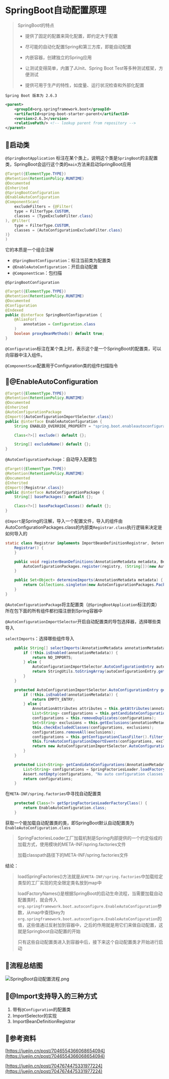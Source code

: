 # SpringBoot自动配置原理

> SpringBoot的特点
>
> - 提供了固定的配置来简化配置，即约定大于配置
>
> - 尽可能的自动化配置Spring和第三方库，即能自动配置
>
> - 内嵌容器，创建独立的Spring应用
>
> - 让测试变得简单，内置了JUnit、Spring Boot Test等多种测试框架，方便测试
>
> - 提供可用于生产的特性，如度量、运行状况检查和外部化配置
>

`Spring Boot 版本为 2.6.3`

```xml
<parent>
    <groupId>org.springframework.boot</groupId>
    <artifactId>spring-boot-starter-parent</artifactId>
    <version>2.6.3</version>
    <relativePath/> <!-- lookup parent from repository -->
</parent>
```

## 🎈启动类

`@SpringBootApplication` 标注在某个类上，说明这个类是`SpringBoot`的主配置类，SpringBoot会运行这个类的`main`方法来启动SpringBoot应用

```java
@Target({ElementType.TYPE})
@Retention(RetentionPolicy.RUNTIME)
@Documented
@Inherited
@SpringBootConfiguration
@EnableAutoConfiguration
@ComponentScan(
    excludeFilters = {@Filter(
    type = FilterType.CUSTOM,
    classes = {TypeExcludeFilter.class}
), @Filter(
    type = FilterType.CUSTOM,
    classes = {AutoConfigurationExcludeFilter.class}
)}
)
```

它的本质是一个组合注解

- `@SpringBootConfiguration`：标注当前类为配置类
- `@EnableAutoConfiguration`：开启自动配置
- `@ComponentScan`：包扫描

`@SpringBootConfiguration`

```java
@Target({ElementType.TYPE})
@Retention(RetentionPolicy.RUNTIME)
@Documented
@Configuration
@Indexed
public @interface SpringBootConfiguration {
    @AliasFor(
        annotation = Configuration.class
    )
    boolean proxyBeanMethods() default true;
}
```

`@Configuration`标注在某个类上时，表示这个是一个SpringBoot的配置类，可以向容器中注入组件。

`@ComponentScan`配置用于Configuration类的组件扫描指令

## 🎈@EnableAutoConfiguration

```java
@Target({ElementType.TYPE})
@Retention(RetentionPolicy.RUNTIME)
@Documented
@Inherited
@AutoConfigurationPackage
@Import({AutoConfigurationImportSelector.class})
public @interface EnableAutoConfiguration {
    String ENABLED_OVERRIDE_PROPERTY = "spring.boot.enableautoconfiguration";

    Class<?>[] exclude() default {};

    String[] excludeName() default {};
}
```

`@AutoConfigurationPackage`：自动导入配置包

```java
@Target({ElementType.TYPE})
@Retention(RetentionPolicy.RUNTIME)
@Documented
@Inherited
@Import({Registrar.class})
public @interface AutoConfigurationPackage {
    String[] basePackages() default {};

    Class<?>[] basePackageClasses() default {};
}
```

`@Import`是Spring的注解，导入一个配置文件，导入的组件由AutoConfigurationPackages.class的内部类`Registrar.class`执行逻辑来决定是如何导入的

```java
static class Registrar implements ImportBeanDefinitionRegistrar, DeterminableImports {
    Registrar() {
    }

    public void registerBeanDefinitions(AnnotationMetadata metadata, BeanDefinitionRegistry registry) {
        AutoConfigurationPackages.register(registry, (String[])(new AutoConfigurationPackages.PackageImports(metadata)).getPackageNames().toArray(new String[0]));
    }

    public Set<Object> determineImports(AnnotationMetadata metadata) {
        return Collections.singleton(new AutoConfigurationPackages.PackageImports(metadata));
    }
}
```

`@AutoConfigurationPackage`将主配置类（`@SpringBootApplication`标注的类）所在包下面的所有组件都扫描注册到Spring容器中

`@AutoConfigurationImportSelector`开启自动配置类的导包选择器，选择哪些类导入

`selectImports`：选择哪些组件导入

```java
    public String[] selectImports(AnnotationMetadata annotationMetadata) {
        if (!this.isEnabled(annotationMetadata)) {
            return NO_IMPORTS;
        } else {
            AutoConfigurationImportSelector.AutoConfigurationEntry autoConfigurationEntry = this.getAutoConfigurationEntry(annotationMetadata);
            return StringUtils.toStringArray(autoConfigurationEntry.getConfigurations());
        }
    }
```

```java
    protected AutoConfigurationImportSelector.AutoConfigurationEntry getAutoConfigurationEntry(AnnotationMetadata annotationMetadata) {
        if (!this.isEnabled(annotationMetadata)) {
            return EMPTY_ENTRY;
        } else {
            AnnotationAttributes attributes = this.getAttributes(annotationMetadata);
            List<String> configurations = this.getCandidateConfigurations(annotationMetadata, attributes);
            configurations = this.removeDuplicates(configurations);
            Set<String> exclusions = this.getExclusions(annotationMetadata, attributes);
            this.checkExcludedClasses(configurations, exclusions);
            configurations.removeAll(exclusions);
            configurations = this.getConfigurationClassFilter().filter(configurations);
            this.fireAutoConfigurationImportEvents(configurations, exclusions);
            return new AutoConfigurationImportSelector.AutoConfigurationEntry(configurations, exclusions);
        }
    }
```

```java
    protected List<String> getCandidateConfigurations(AnnotationMetadata metadata, AnnotationAttributes attributes) {
        List<String> configurations = SpringFactoriesLoader.loadFactoryNames(this.getSpringFactoriesLoaderFactoryClass(), this.getBeanClassLoader());
        Assert.notEmpty(configurations, "No auto configuration classes found in META-INF/spring.factories. If you are using a custom packaging, make sure that file is correct.");
        return configurations;
    }
```

在`META-INF/spring.factories`中寻找自动配置类

```java
    protected Class<?> getSpringFactoriesLoaderFactoryClass() {
        return EnableAutoConfiguration.class;
    }
```

获取一个能加载自动配置类的类，即SpringBoot默认自动配置类为`EnableAutoConfiguration.class`

> SpringFactoriesLoader工厂加载机制是Spring内部提供的一个约定俗成的加载方式，使用模块的META-INF/spring.factories文件
>
> 加载classpath路径下的META-INF/spring.factories文件

结论：

>loadSpringFactories()方法就是从`META-INF/spring.factories`中加载给定类型的工厂实现的完全限定类名放到map中
>
>loadFactoryNames()是根据SpringBoot的启动生命流程，当需要加载自动配置类时，就会传入`org.springframework.boot.autoconfigure.EnableAutoConfiguration`参数，从map中查找key为`org.springframework.boot.autoconfigure.EnableAutoConfiguration`的值，这些值通过反射加到容器中，之后的作用就是用它们来做自动配置，这就是Springboot自动配置的开始
>
>只有这些自动配置类进入到容器中后，接下来这个自动配置类才开始进行启动

## 🎈流程总结图

![SpringBoot自动配置流程.png](assets/e787ee7bfb1c417aa8624a5a5c9de438tplv-k3u1fbpfcp-watermark.awebp)

## 🎈@Import支持导入的三种方式

1. 带有`@Configuration`的配置类
2. ImportSelector的实现
3. ImportBeanDefinitionRegistrar

## 🎈参考资料

[https://juejin.cn/post/7046554366068654094](https://juejin.cn/post/7046554366068654094)

[https://juejin.cn/post/7047674475331977224](https://juejin.cn/post/7047674475331977224)


